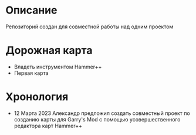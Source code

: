 # Описание
Репозиторий создан для совместной работы над одним проектом
# Дорожная карта
- Владеть инструментом Hammer++
- Первая карта
# Хронология
- 12 Марта 2023
Александр предложил создать совместный проект по созданию карты для Garry's Mod с помощью усовершественного редактора карт Hammer++ 
